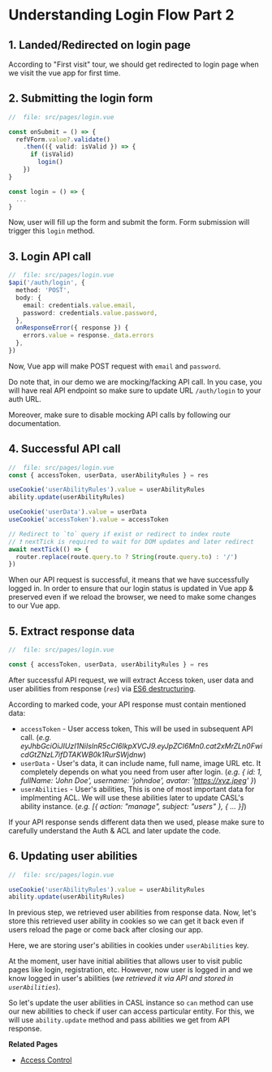 # Understanding Login Flow Part 2

## 1. Landed/Redirected on login page

According to "First visit" tour, we should get redirected to login page when we visit the vue app for first time.

## 2. Submitting the login form

```ts
//  file: src/pages/login.vue

const onSubmit = () => {
  refVForm.value?.validate()
    .then(({ valid: isValid }) => {
      if (isValid)
        login()
    })
}

const login = () => {
  ...
}
```

Now, user will fill up the form and submit the form. Form submission will trigger this `login` method.

## 3. Login API call

```ts
//  file: src/pages/login.vue
$api('/auth/login', {
  method: 'POST',
  body: {
    email: credentials.value.email,
    password: credentials.value.password,
  },
  onResponseError({ response }) {
    errors.value = response._data.errors
  },
})

```

Now, Vue app will make POST request with `email` and `password`.

Do note that, in our demo we are mocking/facking API call. In you case, you will have real API endpoint so make sure to update URL `/auth/login` to your auth URL.

Moreover, make sure to disable mocking API calls by following our documentation.

## 4. Successful API call

```ts
//  file: src/pages/login.vue
const { accessToken, userData, userAbilityRules } = res

useCookie('userAbilityRules').value = userAbilityRules
ability.update(userAbilityRules)

useCookie('userData').value = userData
useCookie('accessToken').value = accessToken

// Redirect to `to` query if exist or redirect to index route
// ❗ nextTick is required to wait for DOM updates and later redirect
await nextTick(() => {
  router.replace(route.query.to ? String(route.query.to) : '/')
})
```

When our API request is successful, it means that we have successfully logged in. In order to ensure that our login status is updated in Vue app & preserved even if we reload the browser, we need to make some changes to our Vue app.

## 5. Extract response data

```ts
//  file: src/pages/login.vue

const { accessToken, userData, userAbilityRules } = res

```

After successful API request, we will extract Access token, user data and user abilities from response (_`res`_) via [ES6 destructuring](https://developer.mozilla.org/en-US/docs/Web/JavaScript/Reference/Operators/Destructuring_assignment).

According to marked code, your API response must contain mentioned data:

- `accessToken` - User access token, This will be used in subsequent API call. (_e.g. eyJhbGciOiJIUzI1NiIsInR5cCI6IkpXVCJ9.eyJpZCI6Mn0.cat2xMrZLn0FwicdGtZNzL7ifDTAKWB0k1RurSWjdnw_)
- `userData` - User's data, it can include name, full name, image URL etc. It completely depends on what you need from user after login. (_e.g. { id: 1, fullName: 'John Doe', username: 'johndoe', avatar: '<https://xyz.jpeg>' }_)
- `userAbilities` - User's abilities, This is one of most important data for implmenting ACL. We will use these abilities later to update CASL's ability instance. (_e.g. [{ action: "manage", subject: "users" }, { ... }]_)

If your API response sends different data then we used, please make sure to carefully understand the Auth & ACL and later update the code.

## 6. Updating user abilities

```ts
//  file: src/pages/login.vue

useCookie('userAbilityRules').value = userAbilityRules
ability.update(userAbilityRules)
```

In previous step, we retrieved user abilities from response data. Now, let's store this retrieved user ability in cookies so we can get it back even if users reload the page or come back after closing our app.

Here, we are storing user's abilities in cookies under `userAbilities` key.

At the moment, user have initial abilities that allows user to visit public pages like login, registration, etc. However, now user is logged in and we know logged in user's abilities (_we retrieved it via API and stored in `userAbilities`_).

So let's update the user abilities in CASL instance so `can` method can use our new abilities to check if user can access particular entity. For this, we will use `ability.update` method and pass abilities we get from API response.

**Related Pages**

- [Access Control](/guide/access-control.md)
